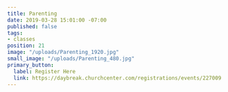 ```yaml
---
title: Parenting
date: 2019-03-28 15:01:00 -07:00
published: false
tags:
- classes
position: 21
image: "/uploads/Parenting_1920.jpg"
small_image: "/uploads/Parenting_480.jpg"
primary_button:
  label: Register Here
  link: https://daybreak.churchcenter.com/registrations/events/227009
---
```


